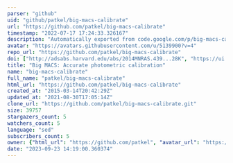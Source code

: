 ```yaml
---
parser: "github"
uid: "github/patkel/big-macs-calibrate"
url: "https://github.com/patkel/big-macs-calibrate"
timestamp: "2022-07-17 17:24:33.326167"
description: "Automatically exported from code.google.com/p/big-macs-calibrate"
avatar: "https://avatars.githubusercontent.com/u/5139900?v=4"
repo_url: "https://github.com/patkel/big-macs-calibrate"
doi: ["http://adsabs.harvard.edu/abs/2014MNRAS.439...28K", "https://ui.adsabs.harvard.edu/abs/2012ascl.soft08007K/abstract"]
title: "Big MACS: Accurate photometric calibration"
name: "big-macs-calibrate"
full_name: "patkel/big-macs-calibrate"
html_url: "https://github.com/patkel/big-macs-calibrate"
created_at: "2015-03-14T20:42:29Z"
updated_at: "2021-08-30T17:05:14Z"
clone_url: "https://github.com/patkel/big-macs-calibrate.git"
size: 39757
stargazers_count: 5
watchers_count: 5
language: "sed"
subscribers_count: 5
owner: {"html_url": "https://github.com/patkel", "avatar_url": "https://avatars.githubusercontent.com/u/5139900?v=4", "login": "patkel", "type": "User"}
date: "2023-09-23 14:19:00.360374"
---
```

